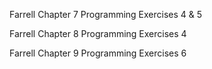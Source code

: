 Farrell Chapter 7 Programming Exercises 4 & 5

Farrell Chapter 8 Programming Exercises 4

Farrell Chapter 9 Programming Exercises 6